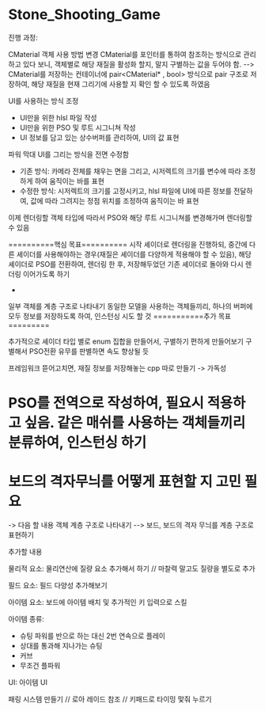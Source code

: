 # Stone_Shooting_Game

진행 과정:

CMaterial 객체 사용 방법 변경
CMaterial를 포인터를 통하여 참조하는 방식으로 관리하고 있다 보니, 객체별로 해당 재질을 활성화 할지, 말지 구별하는 값을 두어야 함.
--> CMaterial를 저장하는 컨테이너에 pair<CMaterial* , bool> 방식으로 pair 구조로 저장하여, 해당 재질을 현재 그리기에 사용할 지 확인 할 수 있도록 하였음

UI를 사용하는 방식 조정
- UI만을 위한 hlsl 파일 작성
- UI만을 위한 PSO 및 루트 시그니쳐 작성
- UI 정보를 담고 있는 상수버퍼를 관리하여, UI의 값 표현

파워 막대 UI를 그리는 방식을 전면 수정함
- 기존 방식: 카메라 전체를 채우는 면을 그리고, 시저렉트의 크기를 변수에 따라 조정하게 하여 움직이는 바를 표현
- 수정한 방식: 시저렉트의 크기를 고정시키고, hlsl 파일에 UI에 따른 정보를 전달하여, 값에 따라 그려지는 정점 위치를 조정하여 움직이는 바 표현

이제 렌더링할 객체 타입에 따라서 PSO와 해당 루트 시그니쳐를 변경해가며 렌더링할 수 있음



==========핵심 목표==========
시작 셰이더로 렌더링을 진행하되, 
중간에 다른 셰이더를 사용해야하는 경우(재질은 셰이더를 다양하게 적용해야 할 수 있음),
해당 셰이더로 PSO를 전환하여, 렌더링 한 후, 저장해두었던 기존 셰이더로 돌아와 
다시 렌더링 이어가도록 하기

+

일부 객체를 계층 구조로 나타내기
동일한 모델을 사용하는 객체들끼리, 하나의 버퍼에 모두 정보를 저장하도록 하여, 인스턴싱 시도 할 것
===========추가 목표=========

추가적으로 셰이더 타입 별로 enum 집합을 만들어서, 구별하기 편하게 만들어보기
구별해서 PSO전환 유무를 판별하면 속도 향상될 듯

프레임워크 뜯어고치면, 재질 정보를 저장해놓는 cpp 따로 만들기 -> 가독성

PSO를 전역으로 작성하여, 필요시 적용하고 싶음.
같은 매쉬를 사용하는 객체들끼리 분류하여, 인스턴싱 하기
==================================================


# 보드의 격자무늬를 어떻게 표현할 지 고민 필요  
-> 다음 할 내용 객체 계층 구조로 나타내기
--> 보드, 보드의 격자 무늬를 계층 구조로 표현하기

추가할 내용 

물리적 요소:
물리연산에 질량 요소 추가해서 하기 // 마찰력 말고도 질량을 별도로 추가

필드 요소:
필드 다양성 추가해보기

아이템 요소:
보드에 아이템 배치 및
추가적인 키 입력으로 스킬

아이템 종류:
- 슈팅 파워를 반으로 하는 대신 2번 연속으로 플레이
- 상대를 통과해 지나가는 슈팅
- 커브
- 무조건 플파워


UI:
아이템 UI


패링 시스템 만들기 // 로아 레이드 참조 // 키패드로 타이밍 맟줘 누르기




